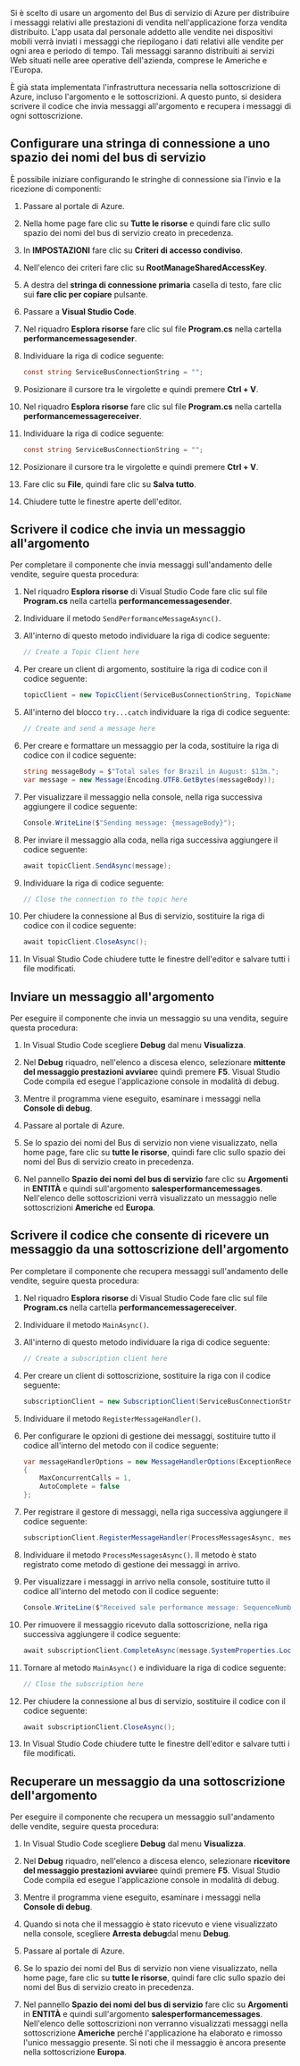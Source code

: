 Si è scelto di usare un argomento del Bus di servizio di Azure per distribuire i messaggi relativi alle prestazioni di vendita nell'applicazione forza vendita distribuito. L'app usata dal personale addetto alle vendite nei dispositivi mobili verrà inviati i messaggi che riepilogano i dati relativi alle vendite per ogni area e periodo di tempo. Tali messaggi saranno distribuiti ai servizi Web situati nelle aree operative dell'azienda, comprese le Americhe e l'Europa.

È già stata implementata l'infrastruttura necessaria nella sottoscrizione di Azure, incluso l'argomento e le sottoscrizioni. A questo punto, si desidera scrivere il codice che invia messaggi all'argomento e recupera i messaggi di ogni sottoscrizione.

## <a name="configure-a-connection-string-to-a-service-bus-namespace"></a>Configurare una stringa di connessione a uno spazio dei nomi del bus di servizio

È possibile iniziare configurando le stringhe di connessione sia l'invio e la ricezione di componenti:

1. Passare al portale di Azure.

1. Nella home page fare clic su **Tutte le risorse** e quindi fare clic sullo spazio dei nomi del bus di servizio creato in precedenza.

1. In **IMPOSTAZIONI** fare clic su **Criteri di accesso condiviso**.

1. Nell'elenco dei criteri fare clic su **RootManageSharedAccessKey**.

1. A destra del **stringa di connessione primaria** casella di testo, fare clic sui **fare clic per copiare** pulsante.

1. Passare a **Visual Studio Code**.

1. Nel riquadro **Esplora risorse** fare clic sul file **Program.cs** nella cartella **performancemessagesender**.

1. Individuare la riga di codice seguente:

    ```C#
    const string ServiceBusConnectionString = "";
    ```

1. Posizionare il cursore tra le virgolette e quindi premere **Ctrl + V**.

1. Nel riquadro **Esplora risorse** fare clic sul file **Program.cs** nella cartella **performancemessagereceiver**.

1. Individuare la riga di codice seguente:

    ```C#
    const string ServiceBusConnectionString = "";
    ```

1. Posizionare il cursore tra le virgolette e quindi premere **Ctrl + V**.

1. Fare clic su **File**, quindi fare clic su **Salva tutto**.

1. Chiudere tutte le finestre aperte dell'editor.

## <a name="write-code-that-sends-a-message-to-the-topic"></a>Scrivere il codice che invia un messaggio all'argomento

Per completare il componente che invia messaggi sull'andamento delle vendite, seguire questa procedura:

1. Nel riquadro **Esplora risorse** di Visual Studio Code fare clic sul file **Program.cs** nella cartella **performancemessagesender**.

1. Individuare il metodo `SendPerformanceMessageAsync()`.

1. All'interno di questo metodo individuare la riga di codice seguente:

    ```C#
    // Create a Topic Client here
    ```

1. Per creare un client di argomento, sostituire la riga di codice con il codice seguente:

    ```C#
    topicClient = new TopicClient(ServiceBusConnectionString, TopicName);
    ```

1. All'interno del blocco `try...catch` individuare la riga di codice seguente:

    ```C#
    // Create and send a message here
    ```

1. Per creare e formattare un messaggio per la coda, sostituire la riga di codice con il codice seguente:

    ```C#
    string messageBody = $"Total sales for Brazil in August: $13m.";
    var message = new Message(Encoding.UTF8.GetBytes(messageBody));
    ```

1. Per visualizzare il messaggio nella console, nella riga successiva aggiungere il codice seguente:

    ```C#
    Console.WriteLine($"Sending message: {messageBody}");
    ```

1. Per inviare il messaggio alla coda, nella riga successiva aggiungere il codice seguente:

    ```C#
    await topicClient.SendAsync(message);
    ```

1. Individuare la riga di codice seguente:

    ```C#
    // Close the connection to the topic here
    ```

1. Per chiudere la connessione al Bus di servizio, sostituire la riga di codice con il codice seguente:

    ```C#
    await topicClient.CloseAsync();
    ```

1. In Visual Studio Code chiudere tutte le finestre dell'editor e salvare tutti i file modificati.

## <a name="send-a-message-to-the-topic"></a>Inviare un messaggio all'argomento

Per eseguire il componente che invia un messaggio su una vendita, seguire questa procedura:

1. In Visual Studio Code scegliere **Debug** dal menu **Visualizza**.

1. Nel **Debug** riquadro, nell'elenco a discesa elenco, selezionare **mittente del messaggio prestazioni avviare**e quindi premere **F5**. Visual Studio Code compila ed esegue l'applicazione console in modalità di debug.

1. Mentre il programma viene eseguito, esaminare i messaggi nella **Console di debug**.

1. Passare al portale di Azure.

1. Se lo spazio dei nomi del Bus di servizio non viene visualizzato, nella home page, fare clic su **tutte le risorse**, quindi fare clic sullo spazio dei nomi del Bus di servizio creato in precedenza.

1. Nel pannello **Spazio dei nomi del bus di servizio** fare clic su **Argomenti** in **ENTITÀ** e quindi sull'argomento **salesperformancemessages**. Nell'elenco delle sottoscrizioni verrà visualizzato un messaggio nelle sottoscrizioni **Americhe** ed **Europa**.

## <a name="write-code-that-receives-a-message-from-a-topic-subscription"></a>Scrivere il codice che consente di ricevere un messaggio da una sottoscrizione dell'argomento

Per completare il componente che recupera messaggi sull'andamento delle vendite, seguire questa procedura:

1. Nel riquadro **Esplora risorse** di Visual Studio Code fare clic sul file **Program.cs** nella cartella **performancemessagereceiver**.

1. Individuare il metodo `MainAsync()`.

1. All'interno di questo metodo individuare la riga di codice seguente:

    ```C#
    // Create a subscription client here
    ```

1. Per creare un client di sottoscrizione, sostituire la riga con il codice seguente:

    ```C#
    subscriptionClient = new SubscriptionClient(ServiceBusConnectionString, TopicName, SubscriptionName);
    ```

1. Individuare il metodo `RegisterMessageHandler()`.

1. Per configurare le opzioni di gestione dei messaggi, sostituire tutto il codice all'interno del metodo con il codice seguente:

    ```C#
    var messageHandlerOptions = new MessageHandlerOptions(ExceptionReceivedHandler)
    {
        MaxConcurrentCalls = 1,
        AutoComplete = false
    };
    ```

1. Per registrare il gestore di messaggi, nella riga successiva aggiungere il codice seguente:

    ```C#
    subscriptionClient.RegisterMessageHandler(ProcessMessagesAsync, messageHandlerOptions);
    ```

1. Individuare il metodo `ProcessMessagesAsync()`. Il metodo è stato registrato come metodo di gestione dei messaggi in arrivo.

1. Per visualizzare i messaggi in arrivo nella console, sostituire tutto il codice all'interno del metodo con il codice seguente:

    ```C#
    Console.WriteLine($"Received sale performance message: SequenceNumber:{message.SystemProperties.SequenceNumber} Body:{Encoding.UTF8.GetString(message.Body)}");
    ```

1. Per rimuovere il messaggio ricevuto dalla sottoscrizione, nella riga successiva aggiungere il codice seguente:

    ```C#
    await subscriptionClient.CompleteAsync(message.SystemProperties.LockToken);
    ```

1. Tornare al metodo `MainAsync()` e individuare la riga di codice seguente:

    ```C#
    // Close the subscription here
    ```

1. Per chiudere la connessione al bus di servizio, sostituire il codice con il codice seguente:

    ```C#
    await subscriptionClient.CloseAsync();
    ```

1. In Visual Studio Code chiudere tutte le finestre dell'editor e salvare tutti i file modificati.

## <a name="retrieve-a-message-from-a-topic-subscription"></a>Recuperare un messaggio da una sottoscrizione dell'argomento

Per eseguire il componente che recupera un messaggio sull'andamento delle vendite, seguire questa procedura:

1. In Visual Studio Code scegliere **Debug** dal menu **Visualizza**.

1. Nel **Debug** riquadro, nell'elenco a discesa elenco, selezionare **ricevitore del messaggio prestazioni avviare**e quindi premere **F5**. Visual Studio Code compila ed esegue l'applicazione console in modalità di debug.

1. Mentre il programma viene eseguito, esaminare i messaggi nella **Console di debug**.

1. Quando si nota che il messaggio è stato ricevuto e viene visualizzato nella console, scegliere **Arresta debug**dal menu **Debug**.

1. Passare al portale di Azure.

1. Se lo spazio dei nomi del Bus di servizio non viene visualizzato, nella home page, fare clic su **tutte le risorse**, quindi fare clic sullo spazio dei nomi del Bus di servizio creato in precedenza.

1. Nel pannello **Spazio dei nomi del bus di servizio** fare clic su **Argomenti** in **ENTITÀ** e quindi sull'argomento **salesperformancemessages**. Nell'elenco delle sottoscrizioni non verranno visualizzati messaggi nella sottoscrizione **Americhe** perché l'applicazione ha elaborato e rimosso l'unico messaggio presente. Si noti che il messaggio è ancora presente nella sottoscrizione **Europa**.
